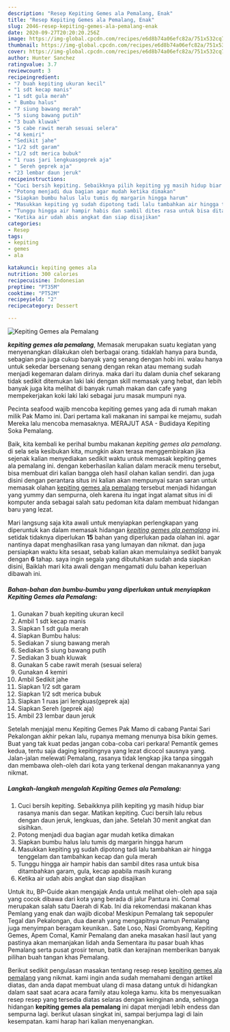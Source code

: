 ```yaml
---
description: "Resep Kepiting Gemes ala Pemalang, Enak"
title: "Resep Kepiting Gemes ala Pemalang, Enak"
slug: 2046-resep-kepiting-gemes-ala-pemalang-enak
date: 2020-09-27T20:20:20.256Z
image: https://img-global.cpcdn.com/recipes/e6d8b74a06efc82a/751x532cq70/kepiting-gemes-ala-pemalang-foto-resep-utama.jpg
thumbnail: https://img-global.cpcdn.com/recipes/e6d8b74a06efc82a/751x532cq70/kepiting-gemes-ala-pemalang-foto-resep-utama.jpg
cover: https://img-global.cpcdn.com/recipes/e6d8b74a06efc82a/751x532cq70/kepiting-gemes-ala-pemalang-foto-resep-utama.jpg
author: Hunter Sanchez
ratingvalue: 3.7
reviewcount: 3
recipeingredient:
- "7 buah kepiting ukuran kecil"
- "1 sdt kecap manis"
- "1 sdt gula merah"
- " Bumbu halus"
- "7 siung bawang merah"
- "5 siung bawang putih"
- "3 buah kluwak"
- "5 cabe rawit merah sesuai selera"
- "4 kemiri"
- "Sedikit jahe"
- "1/2 sdt garam"
- "1/2 sdt merica bubuk"
- "1 ruas jari lengkuasgeprek aja"
- " Sereh geprek aja"
- "23 lembar daun jeruk"
recipeinstructions:
- "Cuci bersih kepiting. Sebaikknya pilih kepiting yg masih hidup biar rasanya manis dan segar. Matikan kepiting. Cuci bersih lalu rebus dengan daun jeruk, lengkuas, dan jahe. Setelah 30 menit angkat dan sisihkan."
- "Potong menjadi dua bagian agar mudah ketika dimakan"
- "Siapkan bumbu halus lalu tumis dg margarin hingga harum"
- "Masukkan kepiting yg sudah dipotong tadi lalu tambahkan air hingga tenggelam dan tambahkan kecap dan gula merah"
- "Tunggu hingga air hampir habis dan sambil dites rasa untuk bisa ditambahkan garam, gula, kecap apabila masih kurang"
- "Ketika air udah abis angkat dan siap disajikan"
categories:
- Resep
tags:
- kepiting
- gemes
- ala

katakunci: kepiting gemes ala 
nutrition: 300 calories
recipecuisine: Indonesian
preptime: "PT35M"
cooktime: "PT52M"
recipeyield: "2"
recipecategory: Dessert

---
```



![Kepiting Gemes ala Pemalang](https://img-global.cpcdn.com/recipes/e6d8b74a06efc82a/751x532cq70/kepiting-gemes-ala-pemalang-foto-resep-utama.jpg)

<b><i>kepiting gemes ala pemalang</i></b>, Memasak merupakan suatu kegiatan yang menyenangkan dilakukan oleh berbagai orang. tidaklah hanya para bunda, sebagian pria juga cukup banyak yang senang dengan hobi ini. walau hanya untuk sekedar bersenang senang dengan rekan atau memang sudah menjadi kegemaran dalam dirinya. maka dari itu dalam dunia chef sekarang tidak sedikit ditemukan laki laki dengan skill memasak yang hebat, dan lebih banyak juga kita melihat di banyak rumah makan dan cafe yang mempekerjakan koki laki laki sebagai juru masak mumpuni nya.

Pecinta seafood wajib mencoba kepiting gemes yang ada di rumah makan milik Pak Mamo ini. Dari pertama kali makanan ini sampai ke mejamu, sudah Mereka lalu mencoba memasaknya. MERAJUT ASA - Budidaya Kepiting Soka Pemalang.

Baik, kita kembali ke perihal bumbu makanan <i>kepiting gemes ala pemalang</i>. di sela sela kesibukan kita, mungkin akan terasa menggembirakan jika sejenak kalian menyediakan sedikit waktu untuk memasak kepiting gemes ala pemalang ini. dengan keberhasilan kalian dalam meracik menu tersebut, bisa membuat diri kalian bangga oleh hasil olahan kalian sendiri. dan juga disini dengan perantara situs ini kalian akan mempunyai saran saran untuk memasak olahan <u>kepiting gemes ala pemalang</u> tersebut menjadi hidangan yang yummy dan sempurna, oleh karena itu ingat ingat alamat situs ini di komputer anda sebagai salah satu pedoman kita dalam membuat hidangan baru yang lezat.


Mari langsung saja kita awali untuk menyiapkan perlengkapan yang diperuntuk kan dalam memasak hidangan <u><i>kepiting gemes ala pemalang</i></u> ini. setidak tidaknya diperlukan <b>15</b> bahan yang diperlukan pada olahan ini. agar nantinya dapat menghasilkan rasa yang lumayan dan nikmat. dan juga persiapkan waktu kita sesaat, sebab kalian akan memulainya sedikit banyak dengan <b>6</b> tahap. saya ingin segala yang dibutuhkan sudah anda siapkan disini, Baiklah mari kita awali dengan mengamati dulu bahan keperluan dibawah ini.

<!--inarticleads1-->

##### Bahan-bahan dan bumbu-bumbu yang diperlukan untuk menyiapkan Kepiting Gemes ala Pemalang:

1. Gunakan 7 buah kepiting ukuran kecil
1. Ambil 1 sdt kecap manis
1. Siapkan 1 sdt gula merah
1. Siapkan  Bumbu halus:
1. Sediakan 7 siung bawang merah
1. Sediakan 5 siung bawang putih
1. Sediakan 3 buah kluwak
1. Gunakan 5 cabe rawit merah (sesuai selera)
1. Gunakan 4 kemiri
1. Ambil Sedikit jahe
1. Siapkan 1/2 sdt garam
1. Siapkan 1/2 sdt merica bubuk
1. Siapkan 1 ruas jari lengkuas(geprek aja)
1. Siapkan  Sereh (geprek aja)
1. Ambil 23 lembar daun jeruk


Setelah menjajal menu Kepiting Gemes Pak Mamo di cabang Pantai Sari Pekalongan akhir pekan lalu, rupanya memang menunya bisa bikin gemes. Buat yang tak kuat pedas jangan coba-coba cari perkara! Pemantik gemes kedua, tentu saja daging kepitingnya yang lezat dicocol sausnya yang. Jalan-jalan melewati Pemalang, rasanya tidak lengkap jika tanpa singgah dan membawa oleh-oleh dari kota yang terkenal dengan makanannya yang nikmat. 

<!--inarticleads2-->

##### Langkah-langkah mengolah Kepiting Gemes ala Pemalang:

1. Cuci bersih kepiting. Sebaikknya pilih kepiting yg masih hidup biar rasanya manis dan segar. Matikan kepiting. Cuci bersih lalu rebus dengan daun jeruk, lengkuas, dan jahe. Setelah 30 menit angkat dan sisihkan.
1. Potong menjadi dua bagian agar mudah ketika dimakan
1. Siapkan bumbu halus lalu tumis dg margarin hingga harum
1. Masukkan kepiting yg sudah dipotong tadi lalu tambahkan air hingga tenggelam dan tambahkan kecap dan gula merah
1. Tunggu hingga air hampir habis dan sambil dites rasa untuk bisa ditambahkan garam, gula, kecap apabila masih kurang
1. Ketika air udah abis angkat dan siap disajikan


Untuk itu, BP-Guide akan mengajak Anda untuk melihat oleh-oleh apa saja yang cocok dibawa dari kota yang berada di jalur Pantura ini. Comal merupakan salah satu Daerah di Kab. Ini dia rekomendasi makanan khas Pemlang yang enak dan wajib dicoba! Meskipun Pemalang tak sepopuler Tegal dan Pekalongan, dua daerah yang mengapitnya namun Pemalang juga menyimpan beragam keunikan.. Sate Loso, Nasi Grombyang, Kepiting Gemes, Apem Comal, Kamir Pemalang dan aneka masakan hasil laut yang pastinya akan memanjakan lidah anda Sementara itu pasar buah khas Pemalang serta pusat grosir tenun, batik dan kerajinan memberikan banyak pilihan buah tangan khas Pemalang. 

Berikut sedikit pengulasan masakan tentang resep resep <u>kepiting gemes ala pemalang</u> yang nikmat. kami ingin anda sudah memahami dengan artikel diatas, dan anda dapat membuat ulang di masa datang untuk di hidangkan dalam saat saat acara acara family atau kolega kamu. kita bs menyesuaikan resep resep yang tersedia diatas selaras dengan keinginan anda, sehingga hidangan <b>kepiting gemes ala pemalang</b> ini dapat menjadi lebih endess dan sempurna lagi. berikut ulasan singkat ini, sampai berjumpa lagi di lain kesempatan. kami harap hari kalian menyenangkan.
